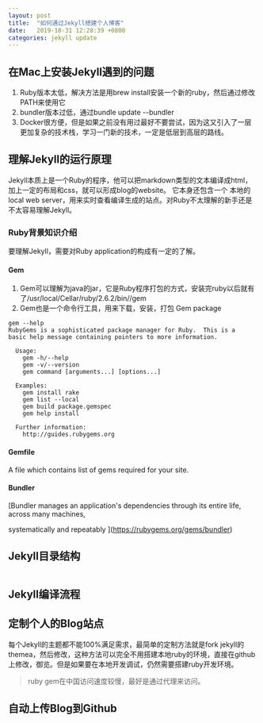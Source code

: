 ```yaml
---
layout: post
title:  "如何通过Jekyll搭建个人博客"
date:   2019-10-31 12:28:39 +0800
categories: jekyll update
---
```

## 在Mac上安装Jekyll遇到的问题
1. Ruby版本太低，解决方法是用brew install安装一个新的ruby，然后通过修改PATH来使用它
2. bundler版本过低，通过bundle update --bundler
3. Docker很方便，但是如果之前没有用过最好不要尝试，因为这又引入了一层更加复杂的技术栈，学习一门新的技术，一定是低层到高层的路线。

## 理解Jekyll的运行原理

Jekyll本质上是一个Ruby的程序，他可以把markdown类型的文本编译成html，加上一定的布局和css，就可以形成blog的website。
它本身还包含一个
本地的local web server，用来实时查看编译生成的站点。对Ruby不太理解的新手还是不太容易理解Jekyll。

### Ruby背景知识介绍
要理解Jekyll，需要对Ruby application的构成有一定的了解。
#### Gem
1. Gem可以理解为java的jar，它是Ruby程序打包的方式，安装完ruby以后就有了/usr/local/Cellar/ruby/2.6.2/bin//gem
2. Gem也是一个命令行工具，用来下载，安装，打包 Gem package

```
gem --help
RubyGems is a sophisticated package manager for Ruby.  This is a
basic help message containing pointers to more information.

  Usage:
    gem -h/--help
    gem -v/--version
    gem command [arguments...] [options...]

  Examples:
    gem install rake
    gem list --local
    gem build package.gemspec
    gem help install

  Further information:
    http://guides.rubygems.org
```

#### Gemfile
A file which contains list of gems required for your site.

#### Bundler
[Bundler manages an application's dependencies through its entire life, across many machines, 

systematically and repeatably
](https://rubygems.org/gems/bundler)

## Jekyll目录结构
```

```

## Jekyll编译流程
## 定制个人的Blog站点
每个Jekyll的主题都不能100%满足需求，最简单的定制方法就是fork jekyll的themea，然后修改，这种方法可以完全不用搭建本地ruby的环境，直接在github上修改，御览。但是如果要在本地开发调试，仍然需要搭建ruby开发环境。

> ruby gem在中国访问速度较慢，最好是通过代理来访问。
> 

## 自动上传Blog到Github
